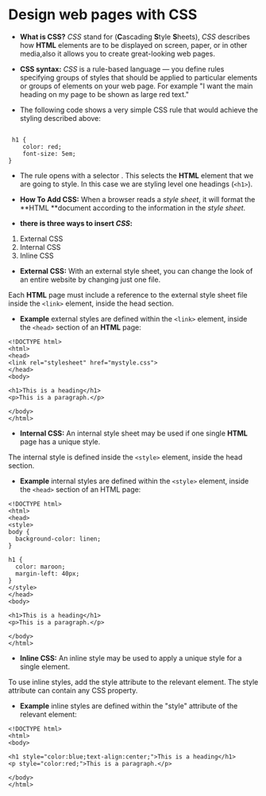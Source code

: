 # Design web pages with CSS

* **What is CSS?** *CSS* stand for (**C**ascading **S**tyle **S**heets), *CSS* describes how **HTML** elements are to be displayed on screen, paper, or in other media,also it allows you to create great-looking web pages.


* **CSS syntax:** *CSS* is a rule-based language — you define rules specifying groups of styles that should be applied to particular elements or groups of elements on your web page. For example "I want the main heading on my page to be shown as large red text."


* The following code shows a very simple CSS rule that would achieve the styling described above:
```

 h1 {
    color: red;
    font-size: 5em;
}
```

  * The rule opens with a selector . This selects the **HTML** element that we are going to style. In this case we are styling level one headings (`<h1>`).

  


* **How To Add CSS:** When a browser reads a *style sheet*, it will format the **HTML **document according to the information in the *style sheet*.


* **there is three ways to insert _CSS_:**
1. External CSS
2. Internal CSS
3. Inline CSS

* **External CSS:** With an external style sheet, you can change the look of an entire    website by changing just one file.  

Each **HTML** page must include a reference to the external style sheet file inside the `<link>` element, inside the head section.

* **Example** external styles are defined within the `<link>` element, inside the `<head>` section of an **HTML** page:


```
<!DOCTYPE html>
<html>
<head>
<link rel="stylesheet" href="mystyle.css">
</head>
<body>

<h1>This is a heading</h1>
<p>This is a paragraph.</p>

</body>
</html>
```

* **Internal CSS:** An internal style sheet may be used if one single **HTML** page has a unique style.

The internal style is defined inside the `<style>` element, inside the head section.

* **Example** internal styles are defined within the `<style>` element, inside the `<head>` section of an HTML page:


```
<!DOCTYPE html>
<html>
<head>
<style>
body {
  background-color: linen;
}

h1 {
  color: maroon;
  margin-left: 40px;
}
</style>
</head>
<body>

<h1>This is a heading</h1>
<p>This is a paragraph.</p>

</body>
</html>
```

* **Inline CSS:** An inline style may be used to apply a unique style for a single element.

To use inline styles, add the style attribute to the relevant element. The style attribute can contain any CSS property.

* **Example** inline styles are defined within the "style" attribute of the relevant element:


```
<!DOCTYPE html>
<html>
<body>

<h1 style="color:blue;text-align:center;">This is a heading</h1>
<p style="color:red;">This is a paragraph.</p>

</body>
</html>
```




